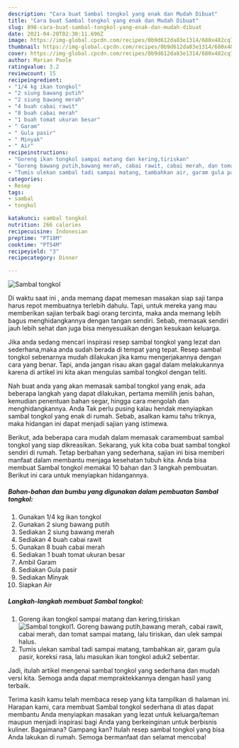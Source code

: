 ```yaml
---
description: "Cara buat Sambal tongkol yang enak dan Mudah Dibuat"
title: "Cara buat Sambal tongkol yang enak dan Mudah Dibuat"
slug: 898-cara-buat-sambal-tongkol-yang-enak-dan-mudah-dibuat
date: 2021-04-20T02:30:11.696Z
image: https://img-global.cpcdn.com/recipes/0b9d612da83e1314/680x482cq70/sambal-tongkol-foto-resep-utama.jpg
thumbnail: https://img-global.cpcdn.com/recipes/0b9d612da83e1314/680x482cq70/sambal-tongkol-foto-resep-utama.jpg
cover: https://img-global.cpcdn.com/recipes/0b9d612da83e1314/680x482cq70/sambal-tongkol-foto-resep-utama.jpg
author: Marian Poole
ratingvalue: 3.2
reviewcount: 15
recipeingredient:
- "1/4 kg ikan tongkol"
- "2 siung bawang putih"
- "2 siung bawang merah"
- "4 buah cabai rawit"
- "8 buah cabai merah"
- "1 buah tomat ukuran besar"
- " Garam"
- " Gula pasir"
- " Minyak"
- " Air"
recipeinstructions:
- "Goreng ikan tongkol sampai matang dan kering,tiriskan"
- "Goreng bawang putih,bawang merah, cabai rawit, cabai merah, dan tomat sampai matang, lalu tiriskan, dan ulek sampai halus."
- "Tumis ulekan sambal tadi sampai matang, tambahkan air, garam gula pasir, koreksi rasa, lalu masukan ikan tongkol aduk2 sebentar."
categories:
- Resep
tags:
- sambal
- tongkol

katakunci: sambal tongkol 
nutrition: 266 calories
recipecuisine: Indonesian
preptime: "PT18M"
cooktime: "PT54M"
recipeyield: "3"
recipecategory: Dinner

---
```



![Sambal tongkol](https://img-global.cpcdn.com/recipes/0b9d612da83e1314/680x482cq70/sambal-tongkol-foto-resep-utama.jpg)

Di waktu  saat ini , anda memang dapat memesan masakan siap saji tanpa harus repot membuatnya terlebih dahulu. Tapi, untuk mereka yang mau memberikan sajian terbaik bagi orang tercinta, maka anda memang lebih bagus menghidangkannya dengan tangan sendiri. Sebab, memasak sendiri jauh lebih sehat dan juga bisa menyesuaikan dengan kesukaan keluarga.

Jika anda sedang mencari inspirasi resep sambal tongkol yang lezat dan sederhana,maka anda sudah berada di tempat yang tepat. Resep sambal tongkol  sebenarnya mudah dilakukan jika kamu mengerjakannya dengan cara yang benar. Tapi, anda jangan risau akan gagal dalam melakukannya 
karena di artikel ini kita akan mengulas sambal tongkol dengan teliti.  



Nah buat anda yang akan memasak sambal tongkol yang enak, ada beberapa langkah yang dapat dilakukan, pertama memilih jenis bahan, kemudian penentuan bahan segar, hingga cara mengolah dan menghidangkannya. Anda Tak perlu pusing kalau hendak menyiapkan sambal tongkol yang enak di rumah. Sebab, asalkan kamu  tahu triknya, maka hidangan ini dapat menjadi sajian yang istimewa.

Berikut, ada beberapa cara mudah dalam memasak caramembuat sambal tongkol yang siap dikreasikan. Sekarang, yuk kita coba buat sambal tongkol sendiri di rumah. Tetap berbahan yang sederhana, sajian ini bisa memberi manfaat dalam membantu menjaga kesehatan tubuh kita. Anda bisa membuat Sambal tongkol memakai 10 bahan dan 3 langkah pembuatan. Berikut ini cara untuk menyiapkan hidangannya.

<!--inarticleads1-->

##### Bahan-bahan dan bumbu yang digunakan dalam pembuatan Sambal tongkol:

1. Gunakan 1/4 kg ikan tongkol
1. Gunakan 2 siung bawang putih
1. Sediakan 2 siung bawang merah
1. Sediakan 4 buah cabai rawit
1. Gunakan 8 buah cabai merah
1. Sediakan 1 buah tomat ukuran besar
1. Ambil  Garam
1. Sediakan  Gula pasir
1. Sediakan  Minyak
1. Siapkan  Air




<!--inarticleads2-->

##### Langkah-langkah membuat Sambal tongkol:

1. Goreng ikan tongkol sampai matang dan kering,tiriskan
<img src="https://img-global.cpcdn.com/steps/17d96c9f0f1067c1/160x128cq70/sambal-tongkol-langkah-memasak-1-foto.jpg" alt="Sambal tongkol">1. Goreng bawang putih,bawang merah, cabai rawit, cabai merah, dan tomat sampai matang, lalu tiriskan, dan ulek sampai halus.
1. Tumis ulekan sambal tadi sampai matang, tambahkan air, garam gula pasir, koreksi rasa, lalu masukan ikan tongkol aduk2 sebentar.




Jadi, itulah artikel mengenai  sambal tongkol  yang sederhana dan mudah versi kita. Semoga anda dapat mempraktekkannya dengan hasil yang terbaik. 

Terima kasih kamu telah membaca resep yang kita tampilkan di halaman ini. Harapan kami, cara membuat  Sambal tongkol sederhana di atas dapat membantu Anda menyiapkan masakan yang lezat untuk keluarga/teman maupun menjadi inspirasi bagi Anda yang berkeinginan untuk berbisnis kuliner. Bagaimana? Gampang kan? Itulah resep sambal tongkol yang bisa Anda lakukan di rumah. Semoga bermanfaat dan selamat mencoba!

